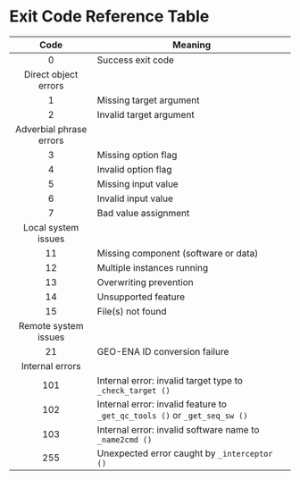 # Exit Code Reference Table

| Code	| Meaning |
| :---: | ------- |
| 0		| Success exit code |
| Direct object errors ||
| 1		| Missing target argument |
| 2		| Invalid target argument |
| Adverbial phrase errors ||
| 3		| Missing option flag |
| 4		| Invalid option flag |
| 5		| Missing input value |
| 6		| Invalid input value |
| 7		| Bad value assignment |
| Local system issues ||
| 11	| Missing component (software or data) |
| 12	| Multiple instances running |
| 13	| Overwriting prevention |
| 14	| Unsupported feature |
| 15	| File(s) not found |
| Remote system issues ||
| 21	| GEO-ENA ID conversion failure |
| Internal errors ||
| 101	| Internal error: invalid target type to `_check_target ()` |
| 102	| Internal error: invalid feature to `_get_qc_tools ()` or `_get_seq_sw ()` |
| 103	| Internal error: invalid software name to `_name2cmd ()` |
| 255	| Unexpected error caught by `_interceptor ()` |
